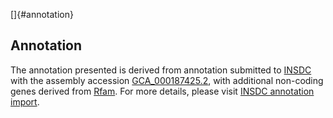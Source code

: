[]{#annotation}

Annotation
----------

The annotation presented is derived from annotation submitted to
[INSDC](http://www.insdc.org) with the assembly accession
[GCA\_000187425.2](http://www.ebi.ac.uk/ena/data/view/GCA_000187425.2),
with additional non-coding genes derived from
[Rfam](http://rfam.xfam.org/). For more details, please visit [INSDC
annotation
import](http://ensemblgenomes.org/info/data/insdc_annotation).
